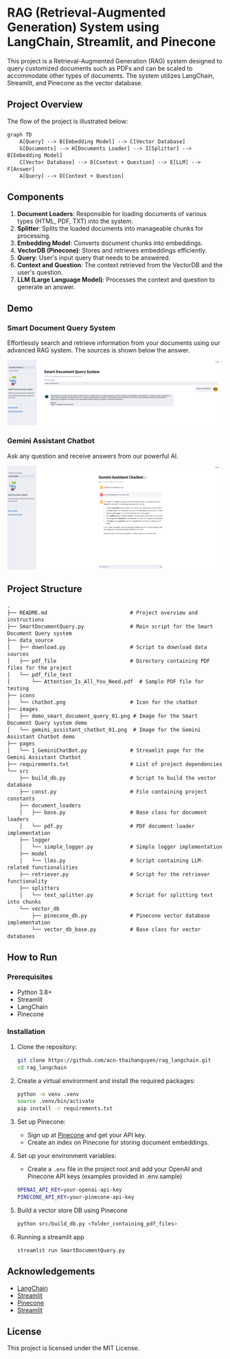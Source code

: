 # RAG (Retrieval-Augmented Generation) System using LangChain, Streamlit, and Pinecone

This project is a Retrieval-Augmented Generation (RAG) system designed to query customized documents such as PDFs and can be scaled to accommodate other types of documents. The system utilizes LangChain, Streamlit, and Pinecone as the vector database.

## Project Overview

The flow of the project is illustrated below:

```mermaid
graph TD
    A[Query] --> B[Embedding Model] --> C[Vector Database]
    G[Documents] --> H[Documents Loader] --> I[Splitter] --> B[Embedding Model]
    C[Vector Database] --> D[Context + Question] --> E[LLM] --> F[Answer]
    A[Query] --> D[Context + Question]
```

## Components

1. **Document Loaders**: Responsible for loading documents of various types (HTML, PDF, TXT) into the system.
2. **Splitter**: Splits the loaded documents into manageable chunks for processing.
3. **Embedding Model**: Converts document chunks into embeddings.
4. **VectorDB (Pinecone)**: Stores and retrieves embeddings efficiently.
5. **Query**: User's input query that needs to be answered.
6. **Context and Question**: The context retrieved from the VectorDB and the user's question.
7. **LLM (Large Language Model)**: Processes the context and question to generate an answer.

## Demo

### Smart Document Query System

Effortlessly search and retrieve information from your documents using our advanced RAG system. The sources is shown below the answer.

![Smart Document Query System](./images/demo_smart_document_query_01.png)

### Gemini Assistant Chatbot

Ask any question and receive answers from our powerful AI.

![Gemini Assistant Chatbot](./images/gemini_assistant_chatbot_01.png)

## Project Structure

```
.
├── README.md                           # Project overview and instructions
├── SmartDocumentQuery.py               # Main script for the Smart Document Query system
├── data_source
│   ├── download.py                     # Script to download data sources
│   ├── pdf_file                        # Directory containing PDF files for the project
│   └── pdf_file_test
│       └── Attention_Is_All_You_Need.pdf  # Sample PDF file for testing
├── icons
│   └── chatbot.png                     # Icon for the chatbot
├── images
│   ├── demo_smart_document_query_01.png # Image for the Smart Document Query system demo
│   └── gemini_assistant_chatbot_01.png  # Image for the Gemini Assistant Chatbot demo
├── pages
│   └── 1_GeminiChatBot.py              # Streamlit page for the Gemini Assistant Chatbot
├── requirements.txt                    # List of project dependencies
└── src
    ├── build_db.py                     # Script to build the vector database
    ├── const.py                        # File containing project constants
    ├── document_loaders
    │   ├── base.py                     # Base class for document loaders
    │   └── pdf.py                      # PDF document loader implementation
    ├── logger
    │   └── simple_logger.py            # Simple logger implementation
    ├── model
    │   └── llms.py                     # Script containing LLM-related functionalities
    ├── retriever.py                    # Script for the retriever functionality
    ├── splitters
    │   └── text_splitter.py            # Script for splitting text into chunks
    └── vector_db
        ├── pinecone_db.py              # Pinecone vector database implementation
        └── vector_db_base.py           # Base class for vector databases
```

## How to Run

### Prerequisites

- Python 3.8+
- Streamlit
- LangChain
- Pinecone

### Installation

1. Clone the repository:

    ```bash
    git clone https://github.com/acn-thaihanguyen/rag_langchain.git
    cd rag_langchain
    ```

2. Create a virtual environment and install the required packages:

    ```bash
    python -m venv .venv
    source .venv/bin/activate
    pip install -r requirements.txt
    ```

3. Set up Pinecone:
    - Sign up at [Pinecone](https://www.pinecone.io/) and get your API key.
    - Create an index on Pinecone for storing document embeddings.

4. Set up your environment variables:
    - Create a `.env` file in the project root and add your OpenAI and Pinecone API keys (examples provided in .env.sample)

    ```bash
    OPENAI_API_KEY=your-openai-api-key
    PINECONE_API_KEY=your-pinecone-api-key
    ```

5. Build a vector store DB using Pinecone

    ```bash
    python src/build_db.py <folder_containing_pdf_files>
    ```

6. Running a streamlit app

    ```
    streamlit run SmartDocumentQuery.py
    ```

## Acknowledgements

- [LangChain](https://github.com/langchain-ai/langchain)
- [Streamlit](https://www.streamlit.io/)
- [Pinecone](https://www.pinecone.io/)
- [Streamlit](https://docs.streamlit.io/)

## License

This project is licensed under the MIT License.
